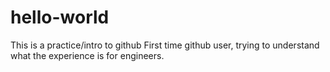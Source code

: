 # hello-world
This is a practice/intro to github
First time github user, trying to understand what the experience is for engineers.
